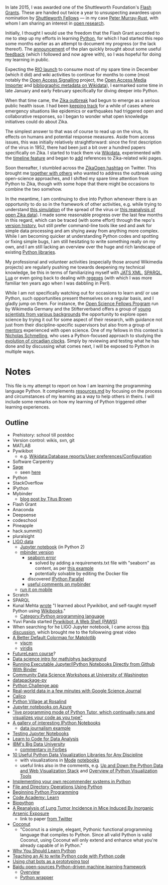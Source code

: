 In late 2015, I was awarded one of the Shuttleworth Foundation's [Flash Grants](https://www.shuttleworthfoundation.org/flashgrants/). These are handed out twice a year to unsuspecting awardees upon nomination by [Shuttleworth Fellows](https://shuttleworthfoundation.org/fellows/) &mdash; in my case [Peter Murray-Rust](https://en.wikipedia.org/wiki/Peter_Murray-Rust), with whom I am sharing an interest in [open research](https://www.youtube.com/watch?v=LwW1-X3glak).

Initially, I thought I would use the freedom that the Flash Grant accorded to me to step up my efforts in learning [Python](https://www.python.org/), for which I had started this repo some months earlier as an attempt to document my progress (or the lack thereof). The [announcement](https://twitter.com/EvoMRI/status/668738865600032768) of the plan quickly brought about some useful [feedback](https://twitter.com/kirstie_j/status/668739834664587264) (which I followed and now agree with), so I was hopeful for doing my learning in public.

Expecting the [RIO launch](http://dx.doi.org/10.3897/rio.1.e7547) to consume most of my spare time in December (which it did) and wiki activities to continue for months to come (most notably the [Open Access Signalling](https://en.wikipedia.org/wiki/Wikipedia:WikiProject_Open_Access/Signalling_OA-ness) project, the [Open Access Media Importer](https://commons.wikimedia.org/wiki/User:Open_Access_Media_Importer_Bot) and [bibliographic metadata on Wikidata](https://www.wikidata.org/wiki/Template:Bibliographical_properties)), I earmarked some time in late January and early February specifically for diving deeper into Python.

When that time came, the [Zika outbreak](https://en.wikipedia.org/wiki/2015%E2%80%9316_Zika_virus_epidemic) had begun to emerge as a serious public health issue. I had been [keeping track](https://github.com/Daniel-Mietchen/datascience/blob/master/emergency-response.md) for a while of cases where emergency situations like epidemics or earthquakes had triggered open and collaborative responses, so I began to wonder what open knowledge initiatives could do about Zika.

The simplest answer to that was of course to read up on the virus, its effects on humans and potential response measures. Aside from access issues, this was initially relatively straightforward: since the first description of the virus in 1952, there had been just a bit over a hundred papers specifically on Zika. I started to track them via [Wikidata](https://query.wikidata.org/#SELECT%20%3Fitem%20WHERE%20{%20{%20%3Fitem%20wdt%3AP921%20wd%3AQ202864%20.%20}%20UNION%20{%20%3Fitem%20wdt%3AP921%20wd%3AQ8071861%20.%20}%20}), experimented with the [timeline feature](https://tools.wmflabs.org/wikidata-timeline/#/timeline?query=CLAIM%5B921:202864%5D%20OR%20CLAIM%5B921:8071861%5D) and began to [add](https://en.wikipedia.org/w/index.php?title=Zika_virus&type=revision&diff=701345863&oldid=701318605) references to Zika-related wiki pages.

Soon thereafter, I stumbled across the [ZikaOpen hashtag](https://twitter.com/collabchem/status/692762591706365953) on Twitter. This brought me [together with others](http://dx.doi.org/10.12688/f1000research.8013.1) who wanted to address the outbreak using open-science approaches, and I shifted my spare time attention from Python to Zika, though with some hope that there might be occasions to combine the two somehow.

In the meantime, I am continuing to dive into Python whenever there is an opportunity to do so in the framework of other activities, e.g. while trying to understand [this simulation](http://www.spatial-epi.com/zika-virus-vector-control-2/) of the spread of the virus or [this reanalysis of open Zika data](http://nbviewer.jupyter.org/github/maayanlab/Zika-RNAseq-Pipeline/blob/master/Zika.ipynb)). I made some reasonable progress over the last few months in this regard, which can be traced (with some effort) through the repo's [version history](https://github.com/Daniel-Mietchen/learning2code/commits/master), but still prefer command-line tools like sed and awk for simple data processing and am shying away from anything more complex. While I am becoming quicker at understanding Python codes and spotting or fixing simple bugs, I am still hesitating to write something really on my own, and I am still lacking an overview over the huge and rich landscape of existing [Python libraries](https://pypi.python.org/pypi?%3Aaction=index).

My professional and volunteer activities (especially those around Wikimedia projects) are regularly pushing me towards deepening my technical knowledge, be this in terms of familiarizing myself with [JATS XML](https://www.ncbi.nlm.nih.gov/books/NBK159964/), [SPARQL](https://query.wikidata.org/#PREFIX%20wd%3A%20%3Chttp%3A%2F%2Fwww.wikidata.org%2Fentity%2F%3E%0APREFIX%20wdt%3A%20%3Chttp%3A%2F%2Fwww.wikidata.org%2Fprop%2Fdirect%2F%3E%0APREFIX%20prov%3A%20%3Chttp%3A%2F%2Fwww.w3.org%2Fns%2Fprov%23%3E%0APREFIX%20pr%3A%20%3Chttp%3A%2F%2Fwww.wikidata.org%2Fprop%2Freference%2F%3E%0A%0ASELECT%20%3Fstatement%20%3FPMID%20%3FPMCID%20WHERE%20%7B%0A%20%20%3Fstatement%20prov%3AwasDerivedFrom%2Fpr%3AP248%20%3Fpaper%20.%0A%20%20%3Fpaper%20wdt%3AP31%20wd%3AQ13442814%20.%0A%20%20OPTIONAL%20%7B%20%3Fpaper%20wdt%3AP698%20%3FPMID%20.%20%7D%0A%20%20OPTIONAL%20%7B%20%3Fpaper%20wdt%3AP932%20%3FPMCID%20.%20%7D%0A%20%20FILTER%20%28BOUND%28%3FPMID%29%29%0A%7D), [Lua](https://www.wikidata.org/w/index.php?title=Module:Cite&action=edit) or even going back to dealing with [regexes](https://www.wikidata.org/w/index.php?title=Property_talk:P304&diff=prev&oldid=340705527) (with which I was more familiar ten years ago when I was dabbling in Perl). 

While I am not specifically watching out for occasions to learn and/ or use Python, such opportunities present themselves on a regular basis, and I gladly jump on them. For instance, the [Open Science Fellows Program](https://meta.wikimedia.org/wiki/Wikimedia_Deutschland/Open_Science_Fellows_Program) run by Wikimedia Germany and the Stifterverband offers a group of [young scientists from various backgrounds](https://wikimedia.de/wiki/BildungWissenschaftKultur/Fellowprogramm/Fellows) the opportunity to explore open science by trying it out for some aspect of their research, with guidance not just from their discipline-specific supervisors but also from a group of [mentors](https://wikimedia.de/wiki/BildungWissenschaftKultur/Fellowprogramm/MentorInnen) experienced with open science. One of my fellows in this context is [Nicholas Schmelling](https://twitter.com/derschmelling), who uses a Python-focused approach to studying the [evolution of circadian clocks](https://github.com/schmelling/clock_evo). Simply by reviewing and testing what he has done and by discussing what comes next, I will be exposed to Python in multiple ways.


# Notes
This file is my attempt to report on how I am learning the programming language Python. It complements [resources.md](https://github.com/Daniel-Mietchen/learning2code/blob/master/resources.md) by focusing on the process and circumstances of my learning as a way to help others in theirs. I will include some remarks on how my learning of Python triggered other learning experiences.

## Outline
* Prehistory: school till postdoc
* Version control: wikis, svn, git
* MATLAB
* Pywikibot
  * e.g. [Wikidata:Database reports/User preferences/Configuration](https://www.wikidata.org/wiki/Wikidata:Database_reports/User_preferences/Configuration)
* Software Carpentry
* [Sage](http://www.sagemath.org/)
  * seen [here](http://ways.org/en/node/1078)
* Python
* StackOverflow
* IPython
* Mybinder
  * [blog post by Titus Brown](http://ivory.idyll.org/blog//2016-mybinder.html)
* Flash Grant
* Anaconda
* Deepsense
* codeschool
* Pineapple
* hack.summit()
* pluralsight
* [LIGO data](https://losc.ligo.org/events/GW150914/)
   * [Jupyter notebook](https://losc.ligo.org/s/events/GW150914/GW150914_tutorial.ipynb) (in Python 2)
   * [mbinder version](http://mybinder.org/repo/cranmer/ligo-binder)
     * [seaborn error](http://stackoverflow.com/questions/33451260/cannot-import-seaborn)
       * solved by adding a requirements.txt file with "seaborn" as content, as per [this example](https://github.com/binder-project/example-requirements/blob/master/requirements.txt)
       * potentially solvable by editing the Docker file
     * discovered [IPython Parallel](https://github.com/ipython/ipyparallel)
     * [useful comments on mybinder](http://blog.ouseful.info/2015/10/31/running-github-hosted-jupyter-previously-ipython-notebooks-as-online-applications/)
   * [run it on mobile](https://twitter.com/KyleCranmer/status/698240530900193282)
* Scratch
* SPARQL
* Kunal Mehta [wrote](https://meta.wikimedia.org/wiki/Affiliate-selected_Board_seats/2016/Nominations/Kunal_Mehta) "I learned about Pywikibot, and self-taught myself Python using [Wikibooks](https://en.wikibooks.org/wiki/Non-Programmer's_Tutorial_for_Python_2.6)."
   * [Category:Python programming language](https://en.wikibooks.org/wiki/Category:Python_programming_language)
* Yuvi Panda started [Pywikibot: A Web Shell (PAWS)](https://www.mediawiki.org/wiki/Manual:Pywikibot/PAWS)
* When searching for he LIGO Jupyter notebook, I came across [this discussion](https://news.ycombinator.com/item?id=11094009), which brought me to the followwing great video
* [A Better Default Colormap for Matplotlib](https://www.youtube.com/watch?v=xAoljeRJ3lU)
   * [viscm](https://github.com/matplotlib/viscm)
   * [viridis](https://bids.github.io/colormap/)
* [FutureLearn course](https://www.futurelearn.com/courses/learn-to-code)?
* [Data science intro for math/phys background](http://p.migdal.pl/2016/03/15/data-science-intro-for-math-phys-background.html)
* [Running Executable Jupyter/IPython Notebooks Directly from Github With Binder](http://blog.ouseful.info/2015/10/31/running-github-hosted-jupyter-previously-ipython-notebooks-as-online-applications/)
* [Community Data Science Workshops at University of Washington](http://wiki.communitydata.cc/Community_Data_Science_Workshops_%28Spring_2016%29)
* [datapackage-py](https://github.com/frictionlessdata/datapackage-py)
* [Python Challenge app](https://play.google.com/store/apps/details?id=sg.apps.garden.pythonchallenge)
* [Real-world data in a few minutes with Google Science Journal](http://nbviewer.jupyter.org/github/fperez/science-journal-demo/blob/master/Light%20data%20with%20Google%20Science%20Journal.ipynb)
* [Calico](https://www.projectcalico.org/)
* [Python Village at Rosalind](http://rosalind.info/problems/list-view/?location=python-village)
* [Jupyter notebooks on Azure](https://notebooks.azure.com/)
* ["live programming mode of Python Tutor, which continually runs and visualizes your code as you type"](http://pythontutor.com/live.html#mode=edit)
* [A gallery of interesting IPython Notebooks](https://github.com/ipython/ipython/wiki/A-gallery-of-interesting-IPython-Notebooks)
  * [data journalism example](https://github.com/BuzzFeedNews/2016-01-tennis-betting-analysis/blob/master/notebooks/tennis-analysis.ipynb)
* [Testing Jupyter Notebooks](http://blog.thedataincubator.com/2016/06/testing-jupyter-notebooks/)
* [Learn to Code for Data Analysis](https://blog.ouseful.info/2016/04/26/want-to-get-started-with-open-data-looking-for-an-introductory-programming-course/)
* [IBM's Big Data University](http://bigdatauniversity.com/)
  * [commentary in Forbes](http://www.forbes.com/sites/bernardmarr/2016/05/26/ibms-big-data-university-free-online-learning-with-over-400000-students/#34a7f86c452a)
* [10 Useful Python Data Visualization Libraries for Any Discipline](https://blog.modeanalytics.com/python-data-visualization-libraries/#DataScience)
  * with visualizations in [Mode](https://about.modeanalytics.com/python/) [notebooks](https://modeanalytics.com/modeanalytics/reports/60ec15dd7173/python)
  * useful links also in the comments, e.g. [Up and Down the Python Data and Web Visualization Stack](http://nbviewer.jupyter.org/gist/wrobstory/1eb8cb704a52d18b9ee8/Up%20and%20Down%20PyData%202014.ipynb) and [Overview of Python Visualization Tools](http://pbpython.com/visualization-tools-1.html)
* [Implementing your own recommender systems in Python](http://online.cambridgecoding.com/notebooks/eWReNYcAfB/implementing-your-own-recommender-systems-in-python-2)
* [File and Directory Operations Using Python](http://code.tutsplus.com/tutorials/file-and-directory-operations-using-python--cms-25817)
* [Beginning Python Programming](http://www.openbookproject.net/books/bpp4awd/index.html)
* [Code Academy: Learn](https://www.codecademy.com/learn)
* [Biopython](http://biopython.org/DIST/docs/tutorial/Tutorial.html)
* [A Reanalysis of Lung Tumor Incidence in Mice Induced By Inorganic Arsenic Exposure](https://github.com/DataSciBurgoon/arsenic_mouse_lung_tumor_reanalysis/blob/master/Is%20Waalkes%20Arsenic%20Control%20Tumor%20Incidence%20Different%20From%20Tokar's-.ipynb)
  * link to paper [from Twitter](https://doi.org/10.1007/s00204-016-1749-0)
* [Coconut](http://coconut-lang.org/)
  * "Coconut is a simple, elegant, Pythonic functional programming language that compiles to Python. Since all valid Python is valid Coconut, using Coconut will only extend and enhance what you're already capable of in Python."
* [Why You Should Learn Python](https://iluxonchik.github.io/why-you-should-learn-python/)
* [Teaching an AI to write Python code with Python code](http://www.benjamintd.com/blog/spynet/)
* [Using chat bots as a prototyping tool](https://github.com/ideo/stanley-bot)
* [Baidu open-sources Python-driven machine learning framework](http://www.infoworld.com/article/3114175/artificial-intelligence/baidu-open-sources-python-driven-machine-learning-framework.html)
  * [Overview](http://www.paddlepaddle.org/)
  * [Python wrapper](http://www.paddlepaddle.org/doc/ui/data_provider/pydataprovider2.html)
